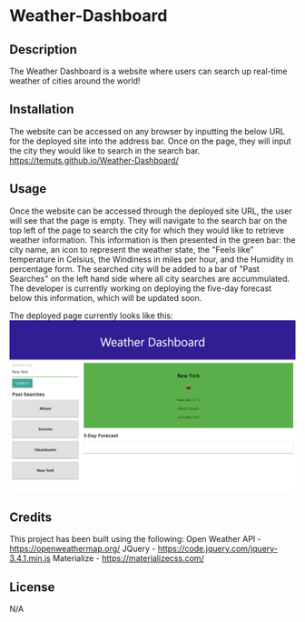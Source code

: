 # Weather-Dashboard

## Description
The Weather Dashboard is a website where users can search up real-time weather of cities around the world! 

## Installation
The website can be accessed on any browser by inputting the below URL for the deployed site into the address bar. Once on the page, they will input the city they would like to search in the search bar. 
https://temuts.github.io/Weather-Dashboard/

## Usage
Once the website can be accessed through the deployed site URL, the user will see that the page is empty. They will navigate to the search bar on the top left of the page to search the city for which they would like to retrieve weather information. This information is then presented in the green bar: the city name, an icon to represent the weather state, the "Feels like" temperature in Celsius, the Windiness in miles per hour, and the Humidity in percentage form. The searched city will be added to a bar of "Past Searches" on the left hand side where all city searches are accummulated. The developer is currently working on deploying the five-day forecast below this information, which will be updated soon. 

The deployed page currently looks like this: 
![Final Page](./assets/imgs/deployed-page.jpg)

## Credits
This project has been built using the following: 
Open Weather API - https://openweathermap.org/
JQuery - https://code.jquery.com/jquery-3.4.1.min.js
Materialize - https://materializecss.com/

## License
N/A
